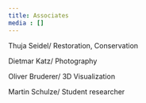 ```yaml
---
title: Associates
media : []
---
```


Thuja Seidel/ Restoration, Conservation

Dietmar Katz/ Photography

Oliver Bruderer/ 3D Visualization

Martin Schulze/ Student researcher
